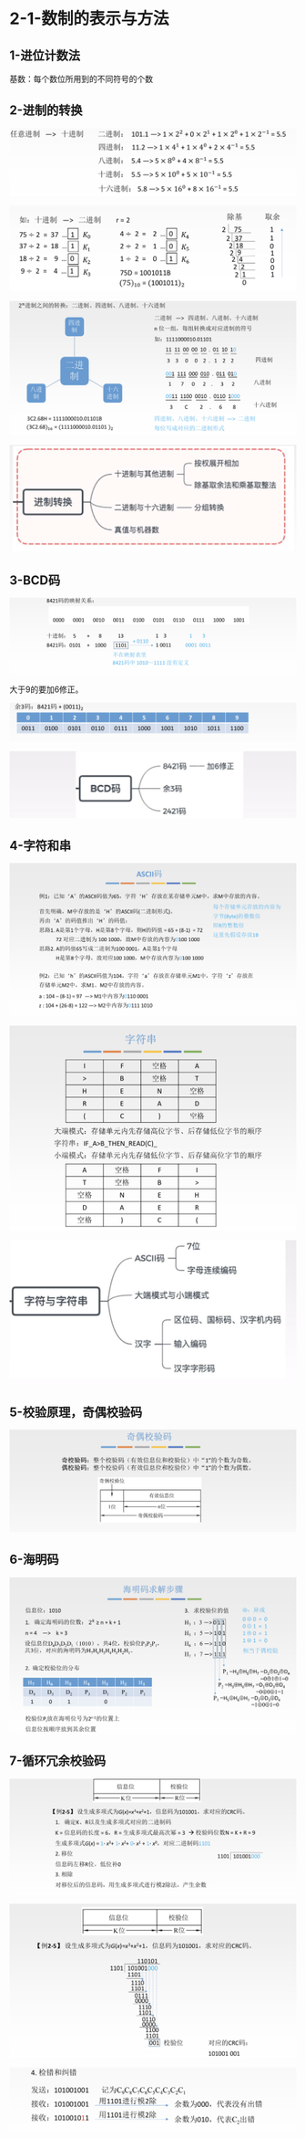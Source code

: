 # 2-1-数制的表示与方法

## 1-进位计数法

基数：每个数位所用到的不同符号的个数

## 2-进制的转换

![](../../.gitbook/assets/image%20%28142%29.png)

![](../../.gitbook/assets/image%20%28272%29.png)

![](../../.gitbook/assets/image%20%2862%29.png)

![](../../.gitbook/assets/image%20%2874%29.png)



## 3-BCD码

![](../../.gitbook/assets/image%20%28247%29.png)

大于9的要加6修正。

![](../../.gitbook/assets/image%20%2841%29.png)

![](../../.gitbook/assets/image%20%28116%29.png)

## 4-字符和串

![](../../.gitbook/assets/image%20%28161%29.png)

![](../../.gitbook/assets/image%20%2898%29.png)

![](../../.gitbook/assets/image%20%287%29.png)

## 5-校验原理，奇偶校验码

![](../../.gitbook/assets/image%20%2853%29.png)

## 6-海明码

![](../../.gitbook/assets/image%20%28303%29.png)

## 7-循环冗余校验码

![](../../.gitbook/assets/image%20%28278%29.png)

![](../../.gitbook/assets/image%20%28117%29.png)

![](../../.gitbook/assets/image%20%2838%29.png)


